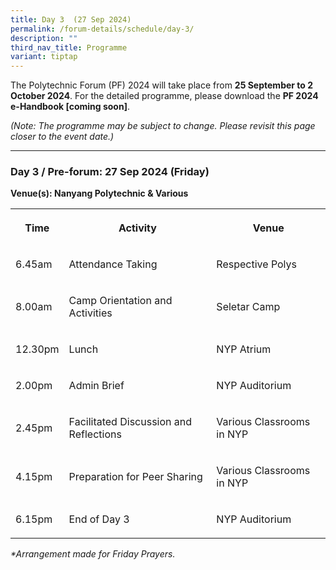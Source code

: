 ```yaml
---
title: Day 3  (27 Sep 2024)
permalink: /forum-details/schedule/day-3/
description: ""
third_nav_title: Programme
variant: tiptap
---
```

<p>The Polytechnic Forum (PF) 2024 will take place from <strong>25 September to 2 October 2024</strong>.
For the detailed programme, please download the <strong>PF 2024 e-Handbook [coming soon]</strong>.</p>
<p><em>(Note: The programme may be subject to change. Please revisit this page closer to the event date.)</em>
</p>
<hr>
<h3><strong>Day 3 / Pre-forum: 27 Sep 2024 (Friday)</strong></h3>
<p><strong>Venue(s): Nanyang Polytechnic &amp; Various</strong>
</p>
<table style="minWidth: 75px">
<colgroup>
<col>
<col>
<col>
</colgroup>
<tbody>
<tr>
<th rowspan="1" colspan="1">
<p>Time</p>
</th>
<th rowspan="1" colspan="1">
<p>Activity</p>
</th>
<th rowspan="1" colspan="1">
<p>Venue</p>
</th>
</tr>
<tr>
<td rowspan="1" colspan="1">
<p>6.45am</p>
</td>
<td rowspan="1" colspan="1">
<p>Attendance Taking</p>
</td>
<td rowspan="1" colspan="1">
<p>Respective Polys</p>
</td>
</tr>
<tr>
<td rowspan="1" colspan="1">
<p>8.00am</p>
</td>
<td rowspan="1" colspan="1">
<p>Camp Orientation and Activities</p>
</td>
<td rowspan="1" colspan="1">
<p>Seletar Camp</p>
</td>
</tr>
<tr>
<td rowspan="1" colspan="1">
<p>12.30pm</p>
</td>
<td rowspan="1" colspan="1">
<p>Lunch</p>
</td>
<td rowspan="1" colspan="1">
<p>NYP Atrium</p>
</td>
</tr>
<tr>
<td rowspan="1" colspan="1">
<p>2.00pm</p>
</td>
<td rowspan="1" colspan="1">
<p>Admin Brief</p>
</td>
<td rowspan="1" colspan="1">
<p>NYP Auditorium</p>
</td>
</tr>
<tr>
<td rowspan="1" colspan="1">
<p>2.45pm</p>
</td>
<td rowspan="1" colspan="1">
<p>Facilitated Discussion and Reflections</p>
</td>
<td rowspan="1" colspan="1">
<p>Various Classrooms in NYP</p>
</td>
</tr>
<tr>
<td rowspan="1" colspan="1">
<p>4.15pm</p>
</td>
<td rowspan="1" colspan="1">
<p>Preparation for Peer Sharing</p>
</td>
<td rowspan="1" colspan="1">
<p>Various Classrooms in NYP</p>
</td>
</tr>
<tr>
<td rowspan="1" colspan="1">
<p>6.15pm</p>
</td>
<td rowspan="1" colspan="1">
<p>End of Day 3</p>
</td>
<td rowspan="1" colspan="1">
<p>NYP Auditorium</p>
</td>
</tr>
</tbody>
</table>
<p><em>*Arrangement made for Friday Prayers.</em>
</p>